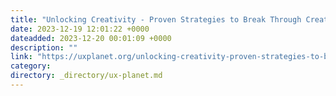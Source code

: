 ```yaml
---
title: "Unlocking Creativity - Proven Strategies to Break Through Creative Blocks"
date: 2023-12-19 12:01:22 +0000
dateadded: 2023-12-20 00:01:09 +0000
description: ""
link: "https://uxplanet.org/unlocking-creativity-proven-strategies-to-break-through-creative-blocks-d25ffb8a835f?source=rss----819cc2aaeee0---4"
category:
directory: _directory/ux-planet.md
---
```


